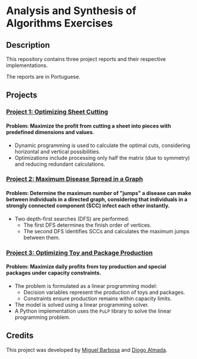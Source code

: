 # Analysis and Synthesis of Algorithms Exercises

## Description
This repository contains three project reports and their respective implementations.

The reports are in Portuguese.

## Projects

### [Project 1: Optimizing Sheet Cutting](/Exercises-ASA/Exercise1OptimizingSheetCutting/exercise1.cpp)
#### Problem: Maximize the profit from cutting a sheet into pieces with predefined dimensions and values.
  - Dynamic programming is used to calculate the optimal cuts, considering horizontal and vertical possibilities.
  - Optimizations include processing only half the matrix (due to symmetry) and reducing redundant calculations.

### [Project 2: Maximum Disease Spread in a Graph](/Exercises-ASA/Exercise2MaximumDiseaseSpread/exercise2.cpp)
#### Problem: Determine the maximum number of "jumps" a disease can make between individuals in a directed graph, considering that individuals in a strongly connected component (SCC) infect each other instantly.
  - Two depth-first searches (DFS) are performed:
    - The first DFS determines the finish order of vertices.
    - The second DFS identifies SCCs and calculates the maximum jumps between them.

### [Project 3: Optimizing Toy and Package Production](/Exercises-ASA/Exercise3OptimizingToyAndPackageProduction/exercise3.py)
#### Problem: Maximize daily profits from toy production and special packages under capacity constraints.
  - The problem is formulated as a linear programming model:
    - Decision variables represent the production of toys and packages.
    - Constraints ensure production remains within capacity limits.
  - The model is solved using a linear programming solver.
  - A Python implementation uses the `PuLP` library to solve the linear programming problem.

## Credits
This project was developed by [Miguel Barbosa](https://github.com/MiguelCBar/) and [Diogo Almada](https://github.com/almada39/).
